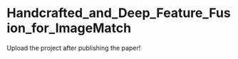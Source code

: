 # Handcrafted_and_Deep_Feature_Fusion_for_ImageMatch

Upload the project after publishing the paper!

